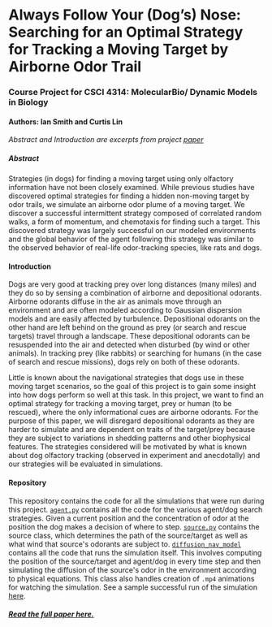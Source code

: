 # Always Follow Your (Dog’s) Nose: Searching for an Optimal Strategy for Tracking a Moving Target by Airborne Odor Trail
### Course Project for CSCI 4314: MolecularBio/ Dynamic Models in Biology
#### Authors: Ian Smith and Curtis Lin

*Abstract and Introduction are excerpts from project [paper](./CSCI_Project_Write_Up.pdf)*

##### Abstract
Strategies (in dogs) for finding a moving target using only olfactory information have not been closely examined. 
While previous studies have discovered optimal strategies for finding a hidden non-moving target by odor trails, we simulate an airborne odor plume of a moving target.
We discover a successful intermittent strategy composed of correlated random walks, a form of momentum, and chemotaxis for finding such a target. 
This discovered strategy was largely successful on our modeled environments and the global behavior of the agent following this strategy was similar to the observed behavior of real-life odor-tracking species, like rats and dogs.

#### Introduction
Dogs are very good at tracking prey over long distances (many miles) and they do so by sensing a combination of airborne and depositional odorants.
Airborne odorants diffuse in the air as animals move through an environment and are often modeled according to Gaussian dispersion models and are easily affected by turbulence.
Depositional odorants on the other hand are left behind on the ground as prey (or search and rescue targets) travel through a landscape.
These depositional odorants can be resuspended into the air and detected when disturbed (by wind or other animals). 
In tracking prey (like rabbits) or searching for humans (in the case of search and rescue missions), dogs rely on both of these odorants.

Little is known about the navigational strategies that dogs use in these moving target scenarios, so the goal of this project is to gain some insight into how dogs perform so well at this task. 
In this project, we want to find an optimal strategy for tracking a moving target, prey or human (to be rescued), where the only informational cues are airborne odorants. 
For the purpose of this paper, we will disregard depositional odorants as they are harder to simulate and are dependent on traits of the target/prey because they are subject to variations in shedding patterns and other biophysical features.
The strategies considered will be motivated by what is known about dog olfactory tracking (observed in experiment and anecdotally) and our strategies will be evaluated in simulations.

#### Repository
This repository contains the code for all the simulations that were run during this project.
[`agent.py`](./agent.py) contains all the code for the various agent/dog search strategies.
Given a current position and the concentration of odor at the position the dog makes a decision of where to step.
[`source.py`](./source.py) contains the source class, which determines the path of the source/target as well as what wind that source's odorants are subject to.
[`diffusion_nav_model`](./diffusion_nav_model.py) contains all the code that runs the simulation itself. This involves computing the position of the source/target and agent/dog in every time step and then simulating the diffusion of the source's odor in the environment according to physical equations.
This class also handles creation of `.mp4` animations for watching the simulation.
See a sample successful run of the simulation [here](https://www.youtube.com/watch?v=b6kb-MZIhnY&feature=youtu.be).

##### [Read the full paper here.](./CSCI_Project_Write_Up.pdf)

